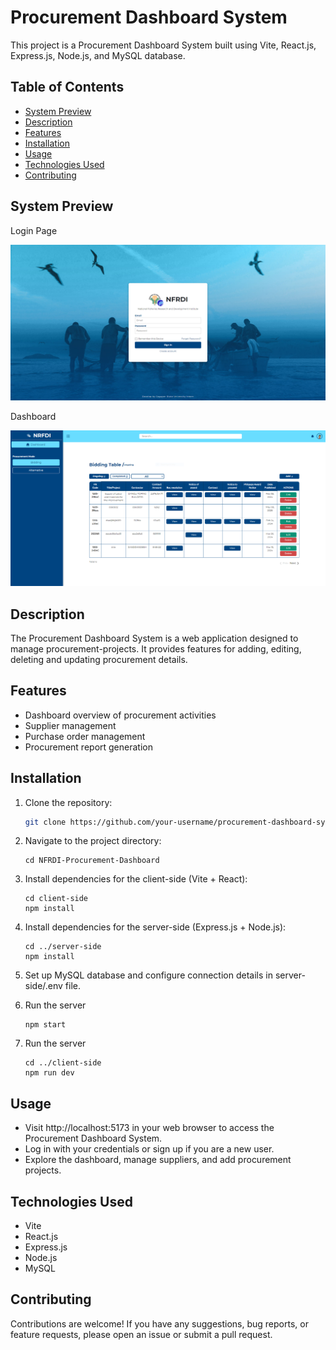 
# Procurement Dashboard System

This project is a Procurement Dashboard System built using Vite, React.js, Express.js, Node.js, and MySQL database.

## Table of Contents

- [System Preview](#System-Preview)
- [Description](#description)
- [Features](#features)
- [Installation](#installation)
- [Usage](#usage)
- [Technologies Used](#technologies-used)
- [Contributing](#contributing)

## System Preview

Login Page
<p align="center">
  <img alig src="https://github.com/CODEX-17/NFRDI-Procurement-Dashboard/blob/main/login.PNG" />
</p>

Dashboard
<p align="center">
  <img alig src="https://github.com/CODEX-17/NFRDI-Procurement-Dashboard/blob/main/dashboard.PNG" />
</p>

## Description

The Procurement Dashboard System is a web application designed to manage procurement-projects. It provides features for adding, editing, deleting and updating procurement details.

## Features

- Dashboard overview of procurement activities
- Supplier management
- Purchase order management
- Procurement report generation

## Installation

1. Clone the repository:

   ```bash
   git clone https://github.com/your-username/procurement-dashboard-system.git

2. Navigate to the project directory:

   ```command prompt
   cd NFRDI-Procurement-Dashboard

3. Install dependencies for the client-side (Vite + React):

   ```command prompt
   cd client-side
   npm install

4. Install dependencies for the server-side (Express.js + Node.js):

   ```command prompt
   cd ../server-side
   npm install

5. Set up MySQL database and configure connection details in server-side/.env file.
   
6. Run the server

   ```command prompt
   npm start

7. Run the server

   ```command prompt
   cd ../client-side
   npm run dev
   
## Usage

- Visit http://localhost:5173 in your web browser to access the Procurement Dashboard System.
- Log in with your credentials or sign up if you are a new user.
- Explore the dashboard, manage suppliers, and add procurement projects.

## Technologies Used

- Vite
- React.js
- Express.js
- Node.js
- MySQL
  
## Contributing
Contributions are welcome! If you have any suggestions, bug reports, or feature requests, please open an issue or submit a pull request.


